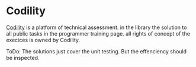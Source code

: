 # Codility
[Codility](https://app.codility.com/programmers/trainings/) is a platform of technical assessment.
in the library the solution to all public tasks in the programmer training page. 
all rights of concept of the execices is owned by Codility. 

ToDo:
    The solutions just cover the unit testing. But the effenciency should be inspected. 